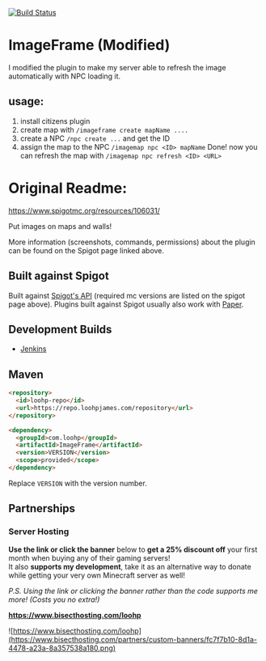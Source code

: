[![Build Status](https://ci.loohpjames.com/job/ImageFrame/badge/icon)](https://ci.loohpjames.com/job/ImageFrame/)
# ImageFrame (Modified)
I modified the plugin to make my server able to refresh the image automatically with NPC loading it.
## usage:
1. install citizens plugin
2. create map with `/imageframe create mapName ....`
3. create a NPC `/npc create ...` and get the ID
4. assign the map to the NPC `/imagemap npc <ID> mapName`
Done! now you can refresh the map with `/imagemap npc refresh <ID> <URL>`

# Original Readme:
https://www.spigotmc.org/resources/106031/

Put images on maps and walls!

More information (screenshots, commands, permissions) about the plugin can be found on the Spigot page linked above.

## Built against Spigot
Built against [Spigot's API](https://www.spigotmc.org/wiki/buildtools/) (required mc versions are listed on the spigot page above).
Plugins built against Spigot usually also work with [Paper](https://papermc.io/).

## Development Builds

- [Jenkins](https://ci.loohpjames.com/job/ImageFrame/)

## Maven
```html
<repository>
  <id>loohp-repo</id>
  <url>https://repo.loohpjames.com/repository</url>
</repository>
```
```html
<dependency>
  <groupId>com.loohp</groupId>
  <artifactId>ImageFrame</artifactId>
  <version>VERSION</version>
  <scope>provided</scope>
</dependency>
```
Replace `VERSION` with the version number.

## Partnerships

### Server Hosting
**Use the link or click the banner** below to **get a 25% discount off** your first month when buying any of their gaming servers!<br>
It also **supports my development**, take it as an alternative way to donate while getting your very own Minecraft server as well!

*P.S. Using the link or clicking the banner rather than the code supports me more! (Costs you no extra!)*

**https://www.bisecthosting.com/loohp**

![https://www.bisecthosting.com/loohp](https://www.bisecthosting.com/partners/custom-banners/fc7f7b10-8d1a-4478-a23a-8a357538a180.png)
